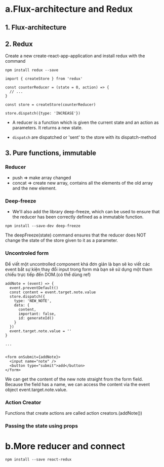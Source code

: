 # a.Flux-architecture and Redux
## 1. Flux-architecture
## 2. Redux
Create a new create-react-app-application and install redux with the command
```
npm install redux --save
```
```
import { createStore } from 'redux'

const counterReducer = (state = 0, action) => {
  // ...
}

const store = createStore(counterReducer)

store.dispatch({type: 'INCREASE'})
```

- A reducer is a function which is given the current state and an action as parameters. It returns a new state.

- `dispatch` are dispatched or 'sent' to the store with its dispatch-method

## 3. Pure functions, immutable
### Reducer
- push => make array changed
- concat => create new array, contains all the elements of the old array and the new element.

### Deep-freeze
- We'll also add the library deep-freeze, which can be used to ensure that the reducer has been correctly defined as a immutable function.
```
npm install --save-dev deep-freeze
```
The deepFreeze(state) command ensures that the reducer does NOT change the state of the store given to it as a parameter.

### Uncontroled form
Để viết một uncontrolled component khá đơn giản là bạn sẽ ko viết các event bắt sự kiện thay đổi input trong form mà bạn sẽ sử dụng một tham chiếu trực tiếp đến DOM.(có thể dùng ref)

```
addNote = (event) => {
  event.preventDefault()
  const content = event.target.note.value
  store.dispatch({
    type: 'NEW_NOTE',
    data: {
      content,
      important: false,
      id: generateId()
    }
  })
  event.target.note.value = ''
}

...


<form onSubmit={addNote}>
  <input name="note" /> 
  <button type="submit">add</button>
</form>
```

We can get the content of the new note straight from the form field. Because the field has a name, we can access the content via the event object event.target.note.value.

### Action Creator
Functions that create actions are called action creators.(addNote())

### Passing the state using props

# b.More reducer and connect

```
npm install --save react-redux
```